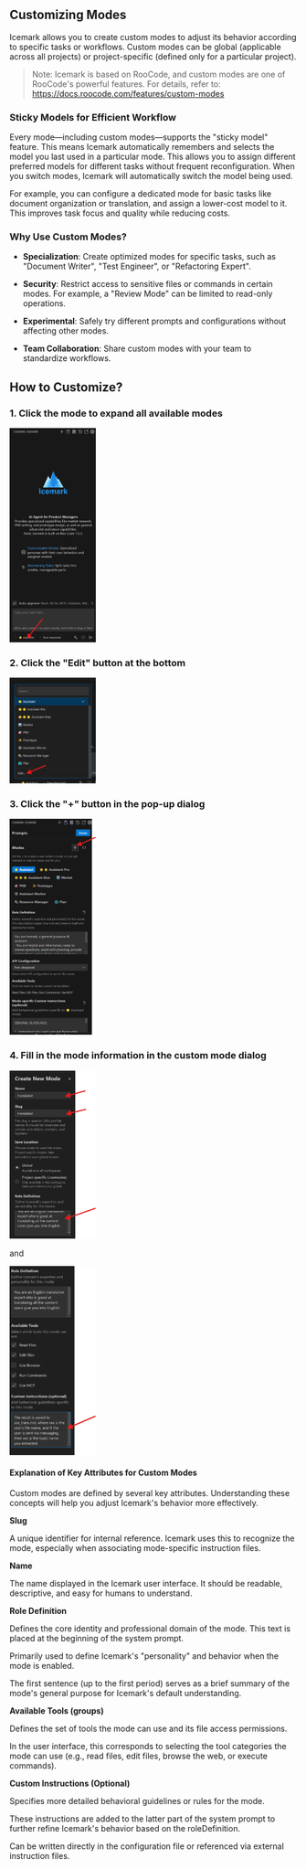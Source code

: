 ## Customizing Modes

Icemark allows you to create custom modes to adjust its behavior according to specific tasks or workflows. Custom modes can be global (applicable across all projects) or project-specific (defined only for a particular project).

> Note: Icemark is based on RooCode, and custom modes are one of RooCode's powerful features. For details, refer to: https://docs.roocode.com/features/custom-modes

### Sticky Models for Efficient Workflow

Every mode—including custom modes—supports the "sticky model" feature. This means Icemark automatically remembers and selects the model you last used in a particular mode. This allows you to assign different preferred models for different tasks without frequent reconfiguration. When you switch modes, Icemark will automatically switch the model being used.

For example, you can configure a dedicated mode for basic tasks like document organization or translation, and assign a lower-cost model to it. This improves task focus and quality while reducing costs.

### Why Use Custom Modes?

- **Specialization**: Create optimized modes for specific tasks, such as "Document Writer", "Test Engineer", or "Refactoring Expert".
  
- **Security**: Restrict access to sensitive files or commands in certain modes. For example, a "Review Mode" can be limited to read-only operations.
  
- **Experimental**: Safely try different prompts and configurations without affecting other modes.
  
- **Team Collaboration**: Share custom modes with your team to standardize workflows.

## How to Customize?

### 1. Click the mode to expand all available modes

<img src="../assets/images/custom_mode_step0.png" width="30%">

### 2. Click the "Edit" button at the bottom

<img src="../assets/images/custom_mode_step1.png" width="30%">

### 3. Click the "+" button in the pop-up dialog

<img src="../assets/images/custom_mode_step2.png" width="30%">

### 4. Fill in the mode information in the custom mode dialog

<img src="../assets/images/custom_mode_step3.png" width="30%">

and 

<img src="../assets/images/custom_mode_step4.png" width="30%">

#### Explanation of Key Attributes for Custom Modes

Custom modes are defined by several key attributes. Understanding these concepts will help you adjust Icemark's behavior more effectively.

**Slug**

A unique identifier for internal reference. Icemark uses this to recognize the mode, especially when associating mode-specific instruction files.

**Name**

The name displayed in the Icemark user interface. It should be readable, descriptive, and easy for humans to understand.

**Role Definition**

Defines the core identity and professional domain of the mode. This text is placed at the beginning of the system prompt.

Primarily used to define Icemark's "personality" and behavior when the mode is enabled.

The first sentence (up to the first period) serves as a brief summary of the mode's general purpose for Icemark's default understanding.

**Available Tools (groups)**

Defines the set of tools the mode can use and its file access permissions.

In the user interface, this corresponds to selecting the tool categories the mode can use (e.g., read files, edit files, browse the web, or execute commands).

**Custom Instructions (Optional)**

Specifies more detailed behavioral guidelines or rules for the mode.

These instructions are added to the latter part of the system prompt to further refine Icemark's behavior based on the roleDefinition.

Can be written directly in the configuration file or referenced via external instruction files.